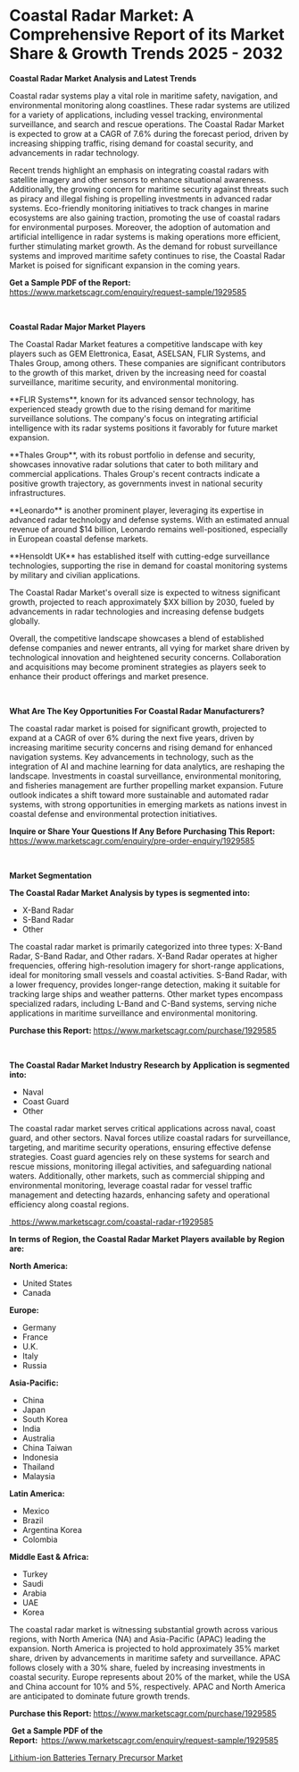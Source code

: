 <p><h1>Coastal Radar Market: A Comprehensive Report of its Market Share & Growth Trends 2025 - 2032</h1></p><p><strong>Coastal Radar Market Analysis and Latest Trends</strong></p>
<p><p>Coastal radar systems play a vital role in maritime safety, navigation, and environmental monitoring along coastlines. These radar systems are utilized for a variety of applications, including vessel tracking, environmental surveillance, and search and rescue operations. The Coastal Radar Market is expected to grow at a CAGR of 7.6% during the forecast period, driven by increasing shipping traffic, rising demand for coastal security, and advancements in radar technology.</p><p>Recent trends highlight an emphasis on integrating coastal radars with satellite imagery and other sensors to enhance situational awareness. Additionally, the growing concern for maritime security against threats such as piracy and illegal fishing is propelling investments in advanced radar systems. Eco-friendly monitoring initiatives to track changes in marine ecosystems are also gaining traction, promoting the use of coastal radars for environmental purposes. Moreover, the adoption of automation and artificial intelligence in radar systems is making operations more efficient, further stimulating market growth. As the demand for robust surveillance systems and improved maritime safety continues to rise, the Coastal Radar Market is poised for significant expansion in the coming years.</p></p>
<p><strong>Get a Sample PDF of the Report:&nbsp;</strong> <a href="https://www.marketscagr.com/enquiry/request-sample/1929585?utm_campaign=1126&utm_medium=2&utm_source=Github&utm_content=ia&utm_term=29032025&utm_id=coastal-radar">https://www.marketscagr.com/enquiry/request-sample/1929585</a></p>
<p>&nbsp;</p>
<p><strong>Coastal Radar Major Market Players</strong></p>
<p><p>The Coastal Radar Market features a competitive landscape with key players such as GEM Elettronica, Easat, ASELSAN, FLIR Systems, and Thales Group, among others. These companies are significant contributors to the growth of this market, driven by the increasing need for coastal surveillance, maritime security, and environmental monitoring.</p><p>**FLIR Systems**, known for its advanced sensor technology, has experienced steady growth due to the rising demand for maritime surveillance solutions. The company's focus on integrating artificial intelligence with its radar systems positions it favorably for future market expansion. </p><p>**Thales Group**, with its robust portfolio in defense and security, showcases innovative radar solutions that cater to both military and commercial applications. Thales Group's recent contracts indicate a positive growth trajectory, as governments invest in national security infrastructures. </p><p>**Leonardo** is another prominent player, leveraging its expertise in advanced radar technology and defense systems. With an estimated annual revenue of around $14 billion, Leonardo remains well-positioned, especially in European coastal defense markets.</p><p>**Hensoldt UK** has established itself with cutting-edge surveillance technologies, supporting the rise in demand for coastal monitoring systems by military and civilian applications. </p><p>The Coastal Radar Market's overall size is expected to witness significant growth, projected to reach approximately $XX billion by 2030, fueled by advancements in radar technologies and increasing defense budgets globally.</p><p>Overall, the competitive landscape showcases a blend of established defense companies and newer entrants, all vying for market share driven by technological innovation and heightened security concerns. Collaboration and acquisitions may become prominent strategies as players seek to enhance their product offerings and market presence.</p></p>
<p>&nbsp;</p>
<p><strong>What Are The Key Opportunities For Coastal Radar Manufacturers?</strong></p>
<p><p>The coastal radar market is poised for significant growth, projected to expand at a CAGR of over 6% during the next five years, driven by increasing maritime security concerns and rising demand for enhanced navigation systems. Key advancements in technology, such as the integration of AI and machine learning for data analytics, are reshaping the landscape. Investments in coastal surveillance, environmental monitoring, and fisheries management are further propelling market expansion. Future outlook indicates a shift toward more sustainable and automated radar systems, with strong opportunities in emerging markets as nations invest in coastal defense and environmental protection initiatives.</p></p>
<p><strong>Inquire or Share Your Questions If Any Before Purchasing This Report:</strong> <a href="https://www.marketscagr.com/enquiry/pre-order-enquiry/1929585?utm_campaign=1126&utm_medium=2&utm_source=Github&utm_content=ia&utm_term=29032025&utm_id=coastal-radar">https://www.marketscagr.com/enquiry/pre-order-enquiry/1929585</a></p>
<p>&nbsp;</p>
<p><strong>Market Segmentation</strong></p>
<p><strong>The Coastal Radar Market Analysis by types is segmented into:</strong></p>
<p><ul><li>X-Band Radar</li><li>S-Band Radar</li><li>Other</li></ul></p>
<p><p>The coastal radar market is primarily categorized into three types: X-Band Radar, S-Band Radar, and Other radars. X-Band Radar operates at higher frequencies, offering high-resolution imagery for short-range applications, ideal for monitoring small vessels and coastal activities. S-Band Radar, with a lower frequency, provides longer-range detection, making it suitable for tracking large ships and weather patterns. Other market types encompass specialized radars, including L-Band and C-Band systems, serving niche applications in maritime surveillance and environmental monitoring.</p></p>
<p><strong>Purchase this Report:&nbsp;</strong><a href="https://www.marketscagr.com/purchase/1929585?utm_campaign=1126&utm_medium=2&utm_source=Github&utm_content=ia&utm_term=29032025&utm_id=coastal-radar">https://www.marketscagr.com/purchase/1929585</a></p>
<p>&nbsp;</p>
<p><strong>The Coastal Radar Market Industry Research by Application is segmented into:</strong></p>
<p><ul><li>Naval</li><li>Coast Guard</li><li>Other</li></ul></p>
<p><p>The coastal radar market serves critical applications across naval, coast guard, and other sectors. Naval forces utilize coastal radars for surveillance, targeting, and maritime security operations, ensuring effective defense strategies. Coast guard agencies rely on these systems for search and rescue missions, monitoring illegal activities, and safeguarding national waters. Additionally, other markets, such as commercial shipping and environmental monitoring, leverage coastal radar for vessel traffic management and detecting hazards, enhancing safety and operational efficiency along coastal regions.</p></p>
<p><a href="https://www.marketscagr.com/coastal-radar-r1929585?utm_campaign=1126&utm_medium=2&utm_source=Github&utm_content=ia&utm_term=29032025&utm_id=coastal-radar">&nbsp;https://www.marketscagr.com/coastal-radar-r1929585</a></p>
<p><strong>In terms of Region, the Coastal Radar Market Players available by Region are:</strong></p>
<p>
    <p> <strong> North America: </strong>
        <ul>
            <li>United States</li>
            <li>Canada</li>
        </ul>
        </p> 
    <p> <strong> Europe: </strong>
        <ul>
            <li>Germany</li>
            <li>France</li>
            <li>U.K.</li>
            <li>Italy</li>
            <li>Russia</li>
        </ul>
        </p> 
    <p> <strong> Asia-Pacific: </strong>
        <ul>
            <li>China</li>
            <li>Japan</li>
            <li>South Korea</li>
            <li>India</li>
            <li>Australia</li>
            <li>China Taiwan</li>
            <li>Indonesia</li>
            <li>Thailand</li>
            <li>Malaysia</li>
        </ul>
        </p> 
    <p> <strong> Latin America: </strong>
        <ul>
            <li>Mexico</li>
            <li>Brazil</li>
            <li>Argentina Korea</li>
            <li>Colombia</li>
        </ul>
        </p> 
    <p> <strong> Middle East & Africa: </strong>
        <ul>
            <li>Turkey</li>
            <li>Saudi</li>
            <li>Arabia</li>
            <li>UAE</li>
            <li>Korea</li>
        </ul>
    </p>
    </p>
<p><p>The coastal radar market is witnessing substantial growth across various regions, with North America (NA) and Asia-Pacific (APAC) leading the expansion. North America is projected to hold approximately 35% market share, driven by advancements in maritime safety and surveillance. APAC follows closely with a 30% share, fueled by increasing investments in coastal security. Europe represents about 20% of the market, while the USA and China account for 10% and 5%, respectively. APAC and North America are anticipated to dominate future growth trends.</p></p>
<p><strong>Purchase this Report: </strong><a href="https://www.marketscagr.com/purchase/1929585?utm_campaign=1126&utm_medium=2&utm_source=Github&utm_content=ia&utm_term=29032025&utm_id=coastal-radar">https://www.marketscagr.com/purchase/1929585</a></p>
<p>&nbsp;<strong>Get a Sample PDF of the Report:&nbsp;&nbsp;</strong><a href="https://www.marketscagr.com/enquiry/request-sample/1929585?utm_campaign=1126&utm_medium=2&utm_source=Github&utm_content=ia&utm_term=29032025&utm_id=coastal-radar">https://www.marketscagr.com/enquiry/request-sample/1929585</a></p>
<p><strong></strong></p>
<p><p><a href="https://github.com/julyju69/Market-Research-Report-List-6/blob/main/lithium-ion-batteries-ternary-precursor-market.md?utm_campaign=1126&utm_medium=2&utm_source=Github&utm_content=ia&utm_term=29032025&utm_id=coastal-radar">Lithium-ion Batteries Ternary Precursor Market</a></p></p>